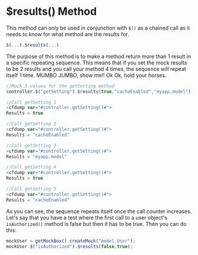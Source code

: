 # $results() Method

This method can only be used in conjunction with `$()` as a chained call as it needs to know for what method are the results for.

```javascript
$(...).$results(...)
```

The purpose of this method is to make a method return more than 1 result in a specific repeating sequence. This means that if you set the mock results to be 2 results and you call your method 4 times, the sequence will repeat itself 1 time. MUMBO JUMBO, show me!! Ok Ok, hold your horses.

```javascript
//Mock 3 values for the getSetting method
controller.$("getSetting").$results(true,"cacheEnabled","myapp.model");

//Call getSetting 1
<cfdump var="#controller.getSetting()#">
Results = true

//Call getSetting 2
<cfdump var="#controller.getSetting()#">
Results = "cacheEnabled"

//Call getSetting 3
<cfdump var="#controller.getSetting()#">
Results = "myapp.model"

//Call getSetting 4
<cfdump var="#controller.getSetting()#">
Results = true

//Call getSetting 5
<cfdump var="#controller.getSetting()#">
Results = "cacheEnabled"
```

As you can see, the sequence repeats itself once the call counter increases. Let's say that you have a test where the first call to a user object's `isAuthorized()` method is false but then it has to be true. Then you can do this:

```javascript
mockUser = getMockBox().createMock("model.User");
mockUser.$("isAuthorized").$results(false,true);
```
